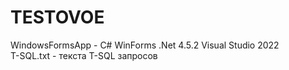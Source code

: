 # TESTOVOE
WindowsFormsApp - C# WinForms .Net 4.5.2 Visual Studio 2022  
T-SQL.txt - текста T-SQL запросов  
